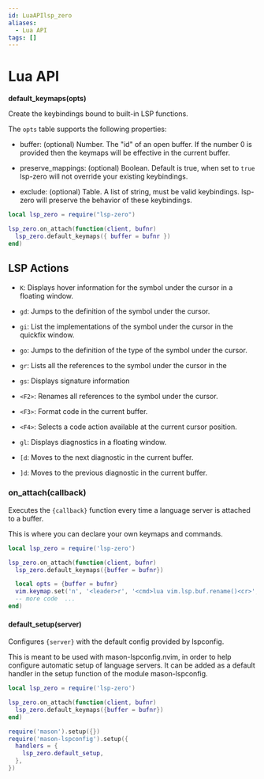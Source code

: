 ```yaml
---
id: LuaAPIlsp_zero
aliases:
  - Lua API
tags: []
---
```


# Lua API

**default_keymaps(opts)**

Create the keybindings bound to built-in LSP functions.

The `opts` table supports the following properties:

  - buffer: (optional) Number. The "id" of an open buffer. If the number 0 is
  provided then the keymaps will be effective in the current buffer.

  - preserve_mappings: (optional) Boolean. Default is true, when set to `true`
  lsp-zero will not override your existing keybindings.

  - exclude: (optional) Table. A list of string, must be valid keybindings.
  lsp-zero will preserve the behavior of these keybindings.

```Lua
local lsp_zero = require("lsp-zero")

lsp_zero.on_attach(function(client, bufnr)
  lsp_zero.default_keymaps({ buffer = bufnr })
end)
```

## LSP Actions

  - `K`: Displays hover information for the symbol under the cursor in a
  floating window.

  - `gd`: Jumps to the definition of the symbol under the cursor.

  - `gi`: List the implementations of the symbol under the cursor in the
  quickfix window.

  - `go`: Jumps to the definition of the type of the symbol under the cursor.

  - `gr`: Lists all the references to the symbol under the cursor in the

  - `gs`: Displays signature information

  - `<F2>`: Renames all references to the symbol under the cursor.

  - `<F3>`: Format code in the current buffer.

  - `<F4>`: Selects a code action available at the current cursor position.

  - `gl`: Displays diagnostics in a floating window.

  - `[d`: Moves to the next diagnostic in the current buffer.

  - `]d`: Moves to the previous diagnostic in the current buffer.

### on_attach(callback)

Executes the `{callback}` function every time a language server is attached to a
buffer.

This is where you can declare your own keymaps and commands.

```lua
local lsp_zero = require('lsp-zero')

lsp_zero.on_attach(function(client, bufnr)
  lsp_zero.default_keymaps({buffer = bufnr})

  local opts = {buffer = bufnr}
  vim.keymap.set('n', '<leader>r', '<cmd>lua vim.lsp.buf.rename()<cr>', opts)
  -- more code  ...
end)
```

#### default_setup(server)

Configures `{server}` with the default config provided by lspconfig.

This is meant to be used with mason-lspconfig.nvim, in order to help configure
automatic setup of language servers. It can be added as a default handler in
the setup function of the module mason-lspconfig.

```lua
local lsp_zero = require('lsp-zero')

lsp_zero.on_attach(function(client, bufnr)
  lsp_zero.default_keymaps({buffer = bufnr})
end)

require('mason').setup({})
require('mason-lspconfig').setup({
  handlers = {
    lsp_zero.default_setup,
  },
})
```
